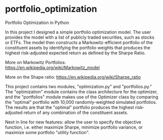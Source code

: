 # portfolio_optimization
Portfolio Optimization in Python

In this project I designed a simple portfolio optimization model. The user provides the model with a list of publicly traded securities, such as stocks or ETFs. The model then constructs a Markowitz-efficient portfolio of the constituent assets by identifying the portfolio weights that produces the highest risk-adjusted expected return as defined by the Sharpe Ratio.

More on Markowitz Portfolios:
https://en.wikipedia.org/wiki/Markowitz_model

More on the Shape ratio:
https://en.wikipedia.org/wiki/Sharpe_ratio

This project contains two modules, "optimization.py" and "portfolios.py." The "optimization" module contains the class architecture for the optimizer, and the "portfolios" module makes use of the Optimizer class by comparing the "optimal" portfolio with 10,000 randomly-weighted simulated portfolios. The results are that the "optimal" portfolio produces the highest risk-adjusted return of any combination of the constituent assets.

Next in line for new features: allow the user to specify the objective function, i.e. either maximize Sharpe, minimize portfolio variance, or maximize some portfolio "utility function".
